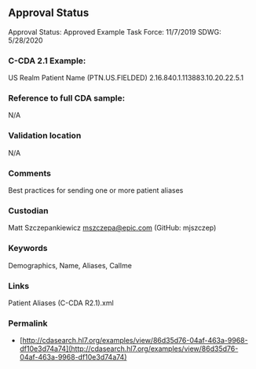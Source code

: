 ## Approval Status

Approval Status: Approved
Example Task Force: 11/7/2019
SDWG: 5/28/2020

### C-CDA 2.1 Example:

US Realm Patient Name (PTN.US.FIELDED) 2.16.840.1.113883.10.20.22.5.1

### Reference to full CDA sample:

N/A
### Validation location

N/A
### Comments

Best practices for sending one or more patient aliases
### Custodian

Matt Szczepankiewicz mszczepa@epic.com (GitHub: mjszczep)

### Keywords

Demographics, Name, Aliases, Callme

### Links

Patient Aliases (C-CDA R2.1).xml


### Permalink 

* [http://cdasearch.hl7.org/examples/view/86d35d76-04af-463a-9968-df10e3d74a74](http://cdasearch.hl7.org/examples/view/86d35d76-04af-463a-9968-df10e3d74a74)
